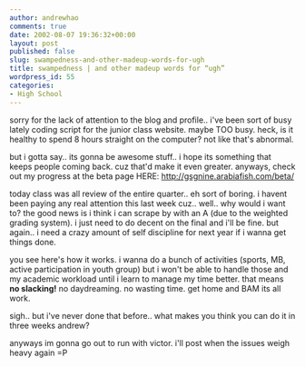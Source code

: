 ```yaml
---
author: andrewhao
comments: true
date: 2002-08-07 19:36:32+00:00
layout: post
published: false
slug: swampedness-and-other-madeup-words-for-ugh
title: swampedness | and other madeup words for “ugh”
wordpress_id: 55
categories:
- High School
---
```


sorry for the lack of attention to the blog and profile.. i've been sort of busy lately coding script for the junior class website. maybe TOO busy. heck, is it healthy to spend 8 hours straight on the computer? not like that's abnormal.

but i gotta say.. its gonna be awesome stuff.. i hope its something that keeps people coming back. cuz that'd make it even greater. anyways, check out my progress at the beta page HERE:
http://gsgnine.arabiafish.com/beta/

today class was all review of the entire quarter.. eh sort of boring. i havent been paying any real attention this last week cuz.. well.. why would i want to? the good news is i think i can scrape by with an A (due to the weighted grading system). i just need to do decent on the final and i'll be fine. but again.. i need a crazy amount of self discipline for next year if i wanna get things done.

you see here's how it works. i wanna do a bunch of activities (sports, MB, active participation in youth group) but i won't be able to handle those and my academic workload until i learn to manage my time better. that means **no slacking!** no daydreaming. no wasting time. get home and BAM its all work.

sigh.. but i've never done that before.. what makes you think you can do it in three weeks andrew?

anyways im gonna go out to run with victor. i'll post when the issues weigh heavy again =P


